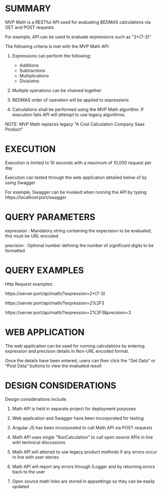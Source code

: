 SUMMARY
=======

MVP Math is a RESTful API used for avaluating BEDMAS calculations via GET and POST requests

For example, API can be used to evaluate expressions such as "2*(7-3)"

The following criteria is met with the MVP Math API:

1. Expressions can perform the following:

   * Additions
   * Subtractions
   * Multiplications
   * Divisiotns

2. Multiple operations can be chained together

3. BEDMAS order of operation will be applied to expressions

4. Calculations shall be performed using the MVP Math algorithm.
   If execution fails API will attempt to use legacy algorithms.

NOTE: MVP Math replaces legacy "A Cool Calculation Company Saas Product"


EXECUTION
=========

Execution is limited to 10 seconds with a maximum of 10,000 request per day

Execution can tested through the web application detailed below of by using Swagger

For example, Swagger can be invoked when running the API by typing https://localhost:port/swagger



QUERY PARAMETERS
================

expression : Mandatory string containing the experssion to be evaluated, this must be URL encoded

precision  : Optional number defining the number of significant digits to be formatted



QUERY EXAMPLES
==============

Http Request examples:

https://server:port/api/math/?expression=2*(7-3)
  
https://server:port/api/math/?expression=2%2F3

https://server:port/api/math/?expression=2%2F3&precision=3



WEB APPLICATION
===============

The web application can be used for running calculations by entering expression and precision details in Non-URL encoded format.

Once the details have been entered, users can then click the "Get Data" or "Post Data" buttons to view the evaluated result



DESIGN CONSIDERATIONS
=====================

Design considerations include:

1. Math API is held in separate project for deployment purposes

2. Web application and Swagger have been incorporated for testing

3. Angular JS has been incorporated to call Math API via POST requests

4. Math API uses single "RunCalculation" to call open source APIs in line with technical discussions

5. Math API will attempt to use legacy product methods if any errors occur in line with user stories

6. Math API will report any errors through ILogger and by returning errors back to the user

7. Open source math links are stored in appsettings so they can be easily updated
